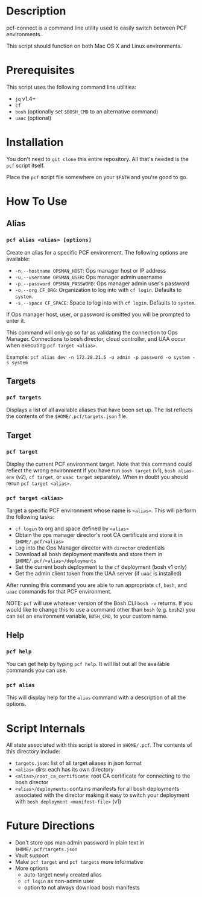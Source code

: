 # Description

pcf-connect is a command line utility used to easily switch between PCF environments.

This script should function on both Mac OS X and Linux environments.

# Prerequisites

This script uses the following command line utilities:

- `jq` v1.4+
- `cf`
- `bosh` (optionally set `$BOSH_CMD` to an alternative command)
- `uaac` (optional)

# Installation

You don't need to `git clone` this entire repository. All that's needed is the `pcf` script itself.

Place the `pcf` script file somewhere on your `$PATH` and you're good to go.

# How To Use

## Alias

### `pcf alias <alias> [options]`

Create an alias for a specific PCF environment. The following options are available:

- `-n,--hostname OPSMAN_HOST`: Ops manager host or IP address
- `-u,--username OPSMAN_USER`: Ops manager admin username
- `-p,--password OPSMAN_PASSWORD`: Ops manager admin user's password
- `-o,--org CF_ORG`: Organization to log into with `cf login`. Defaults to `system`.
- `-s,--space CF_SPACE`: Space to log into with `cf login`. Defaults to `system`.

If Ops manager host, user, or password is omitted you will be prompted to enter it.

This command will only go so far as validating the connection to Ops Manager. Connections to bosh director, cloud controller, and UAA occur when executing `pcf target <alias>`.

Example:  `pcf alias dev -n 172.28.21.5 -u admin -p password -o system -s system`

## Targets

### `pcf targets`

Displays a list of all available aliases that have been set up. The list reflects the contents of the `$HOME/.pcf/targets.json` file.

## Target

### `pcf target`

Display the current PCF environment target. Note that this command could reflect the wrong environment if you have run `bosh target` (v1), `bosh alias-env` (v2), `cf target`, or `uaac target` separately. When in doubt you should rerun `pcf target <alias>`.

### `pcf target <alias>`

Target a specific PCF environment whose name is `<alias>`. This will perform the following tasks:

- `cf login` to org and space defined by `<alias>`
- Obtain the ops manager director's root CA certificate and store it in `$HOME/.pcf/<alias>`
- Log into the Ops Manager director with `director` credentials
- Download all bosh deployment manifests and store them in `$HOME/.pcf/<alias>/deployments`
- Set the current bosh deployment to the `cf` deployment (bosh v1 only)
- Get the admin client token from the UAA server (if `uaac` is installed)

After running this command you are able to run appropriate `cf`, `bosh`, and `uaac` commands for that PCF environment.

NOTE:  `pcf` will use whatever version of the Bosh CLI `bosh -v` returns. If you would like to change this to use a command other than `bosh` (e.g. `bosh2`) you can set an environment variable, `BOSH_CMD`, to your custom name.

## Help

### `pcf help`

You can get help by typing `pcf help`. It will list out all the available commands you can use.

### `pcf alias`

This will display help for the `alias` command with a description of all the options.

# Script Internals

All state associated with this script is stored in `$HOME/.pcf`. The contents of this directory include:

- `targets.json`: list of all target aliases in json format
- `<alias>` dirs: each <alias> has its own directory
- `<alias>/root_ca_certificate`: root CA certificate for connecting to the bosh director
- `<alias>/deployments`: contains manifests for all bosh deployments associated with the director making it easy to switch your deployment with `bosh deployment <manifest-file>` (v1)

# Future Directions

- Don't store ops man admin password in plain text in `$HOME/.pcf/targets.json`
- Vault support
- Make `pcf target` and `pcf targets` more informative
- More options
  - auto-target newly created alias
  - `cf login` as non-admin user
  - option to not always download bosh manifests
